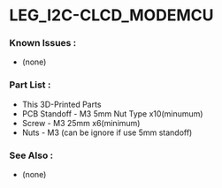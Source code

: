 # LEG_I2C-CLCD_MODEMCU

### Known Issues :
- (none)

### Part List :
- This 3D-Printed Parts
- PCB Standoff - M3 5mm Nut Type x10(minumum)
- Screw - M3 25mm x6(minimum)
- Nuts - M3 (can be ignore if use 5mm standoff)

### See Also : 
- (none)
  
